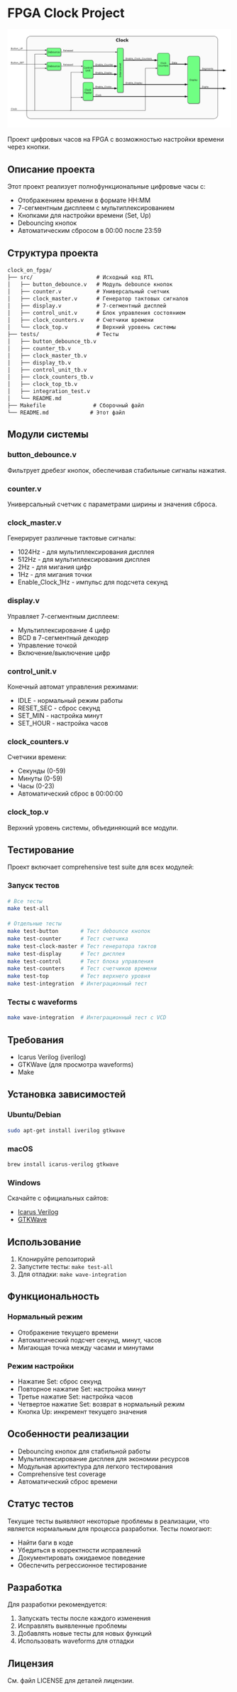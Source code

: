 # FPGA Clock Project

![Clock](clock.png)

Проект цифровых часов на FPGA с возможностью настройки времени через кнопки.

## Описание проекта

Этот проект реализует полнофункциональные цифровые часы с:
- Отображением времени в формате HH:MM
- 7-сегментным дисплеем с мультиплексированием
- Кнопками для настройки времени (Set, Up)
- Debouncing кнопок
- Автоматическим сбросом в 00:00 после 23:59

## Структура проекта

```
clock_on_fpga/
├── src/                    # Исходный код RTL
│   ├── button_debounce.v   # Модуль debounce кнопок
│   ├── counter.v           # Универсальный счетчик
│   ├── clock_master.v      # Генератор тактовых сигналов
│   ├── display.v           # 7-сегментный дисплей
│   ├── control_unit.v      # Блок управления состоянием
│   ├── clock_counters.v    # Счетчики времени
│   └── clock_top.v         # Верхний уровень системы
├── tests/                  # Тесты
│   ├── button_debounce_tb.v
│   ├── counter_tb.v
│   ├── clock_master_tb.v
│   ├── display_tb.v
│   ├── control_unit_tb.v
│   ├── clock_counters_tb.v
│   ├── clock_top_tb.v
│   ├── integration_test.v
│   └── README.md
├── Makefile               # Сборочный файл
└── README.md             # Этот файл
```

## Модули системы

### button_debounce.v
Фильтрует дребезг кнопок, обеспечивая стабильные сигналы нажатия.

### counter.v
Универсальный счетчик с параметрами ширины и значения сброса.

### clock_master.v
Генерирует различные тактовые сигналы:
- 1024Hz - для мультиплексирования дисплея
- 512Hz - для мультиплексирования дисплея
- 2Hz - для мигания цифр
- 1Hz - для мигания точки
- Enable_Clock_1Hz - импульс для подсчета секунд

### display.v
Управляет 7-сегментным дисплеем:
- Мультиплексирование 4 цифр
- BCD в 7-сегментный декодер
- Управление точкой
- Включение/выключение цифр

### control_unit.v
Конечный автомат управления режимами:
- IDLE - нормальный режим работы
- RESET_SEC - сброс секунд
- SET_MIN - настройка минут
- SET_HOUR - настройка часов

### clock_counters.v
Счетчики времени:
- Секунды (0-59)
- Минуты (0-59)
- Часы (0-23)
- Автоматический сброс в 00:00:00

### clock_top.v
Верхний уровень системы, объединяющий все модули.

## Тестирование

Проект включает comprehensive test suite для всех модулей:

### Запуск тестов
```bash
# Все тесты
make test-all

# Отдельные тесты
make test-button       # Тест debounce кнопок
make test-counter      # Тест счетчика
make test-clock-master # Тест генератора тактов
make test-display      # Тест дисплея
make test-control      # Тест блока управления
make test-counters     # Тест счетчиков времени
make test-top          # Тест верхнего уровня
make test-integration  # Интеграционный тест
```

### Тесты с waveforms
```bash
make wave-integration  # Интеграционный тест с VCD
```

## Требования

- Icarus Verilog (iverilog)
- GTKWave (для просмотра waveforms)
- Make

## Установка зависимостей

### Ubuntu/Debian
```bash
sudo apt-get install iverilog gtkwave
```

### macOS
```bash
brew install icarus-verilog gtkwave
```

### Windows
Скачайте с официальных сайтов:
- [Icarus Verilog](http://iverilog.icarus.com/)
- [GTKWave](http://gtkwave.sourceforge.net/)

## Использование

1. Клонируйте репозиторий
2. Запустите тесты: `make test-all`
3. Для отладки: `make wave-integration`

## Функциональность

### Нормальный режим
- Отображение текущего времени
- Автоматический подсчет секунд, минут, часов
- Мигающая точка между часами и минутами

### Режим настройки
- Нажатие Set: сброс секунд
- Повторное нажатие Set: настройка минут
- Третье нажатие Set: настройка часов
- Четвертое нажатие Set: возврат в нормальный режим
- Кнопка Up: инкремент текущего значения

## Особенности реализации

- Debouncing кнопок для стабильной работы
- Мультиплексирование дисплея для экономии ресурсов
- Модульная архитектура для легкого тестирования
- Comprehensive test coverage
- Автоматический сброс времени

## Статус тестов

Текущие тесты выявляют некоторые проблемы в реализации, что является нормальным для процесса разработки. Тесты помогают:
- Найти баги в коде
- Убедиться в корректности исправлений
- Документировать ожидаемое поведение
- Обеспечить регрессионное тестирование

## Разработка

Для разработки рекомендуется:
1. Запускать тесты после каждого изменения
2. Исправлять выявленные проблемы
3. Добавлять новые тесты для новых функций
4. Использовать waveforms для отладки

## Лицензия

См. файл LICENSE для деталей лицензии.
